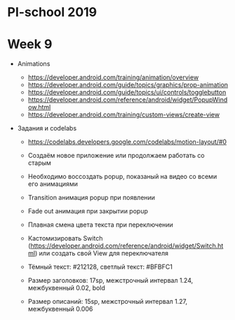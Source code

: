 # PI-school 2019

# Week 9
 - Animations
 
   - https://developer.android.com/training/animation/overview
   - https://developer.android.com/guide/topics/graphics/prop-animation
   - https://developer.android.com/guide/topics/ui/controls/togglebutton
   - https://developer.android.com/reference/android/widget/PopupWindow.html
   - https://developer.android.com/training/custom-views/create-view
   
 - Задания и codelabs
    - https://codelabs.developers.google.com/codelabs/motion-layout/#0
    
    
    - Создаём новое приложение или продолжаем работать со старым
    - Необходимо воссоздать popup, показаный на видео со всеми его анимациями
    - Transition анимация popup при появлении
    - Fade out анимация при закрытии popup
    - Плавная смена цвета текста при переключении 
    - Кастомизировать Switch (https://developer.android.com/reference/android/widget/Switch.html) или создать
      свой View для переключателя
      
    - Тёмный текст: #212128, светлый текст: #BFBFC1
    - Размер заголовков: 17sp, межстрочный интервал 1.24, межбуквенный 0.02, bold
    - Размер описаний: 15sp, межстрочный интервал 1.27, межбуквенный 0.006
    
